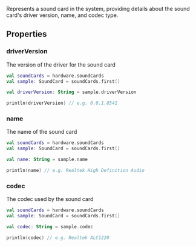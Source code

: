 Represents a sound card in the system, providing details about the sound card's driver version, name, and codec type.

## Properties

### driverVersion

The version of the driver for the sound card

```kotlin
val soundCards = hardware.soundCards
val sample: SoundCard = soundCards.first()

val driverVersion: String = sample.driverVersion

println(driverVersion) // e.g. 6.0.1.8541
```

### name

The name of the sound card

```kotlin
val soundCards = hardware.soundCards
val sample: SoundCard = soundCards.first()

val name: String = sample.name

println(name) // e.g. Realtek High Definition Audio
```

### codec

The codec used by the sound card

```kotlin
val soundCards = hardware.soundCards
val sample: SoundCard = soundCards.first()

val codec: String = sample.codec

println(codec) // e.g. Realtek ALC1220
```